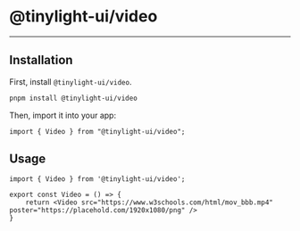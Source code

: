 # @tinylight-ui/video

---

## Installation

First, install `@tinylight-ui/video`.

```bash
pnpm install @tinylight-ui/video
```

Then, import it into your app:

```tsx
import { Video } from "@tinylight-ui/video";
```

## Usage

```tsx title="Video.tsx"
import { Video } from '@tinylight-ui/video';

export const Video = () => {
    return <Video src="https://www.w3schools.com/html/mov_bbb.mp4" poster="https://placehold.com/1920x1080/png" />
}
```
